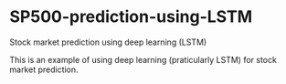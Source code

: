 # SP500-prediction-using-LSTM
Stock market prediction using deep learning (LSTM)

This is an example of using deep learning (praticularly LSTM) for stock market prediction. 

